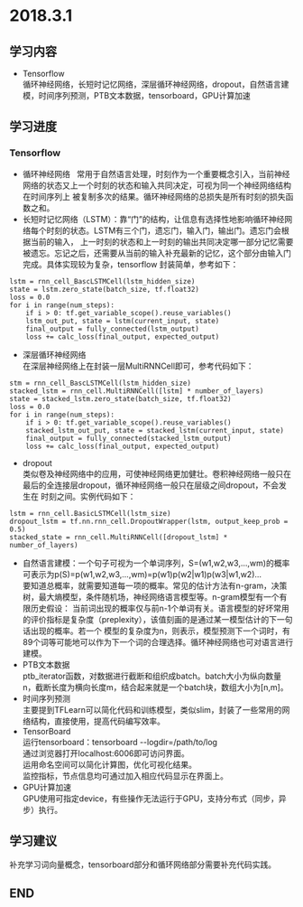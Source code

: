 # 2018.3.1  
## 学习内容  
* Tensorflow  
循环神经网络，长短时记忆网络，深层循环神经网络，dropout，自然语言建模，时间序列预测，PTB文本数据，tensorboard，GPU计算加速  
## 学习进度  
### Tensorflow  
* 循环神经网络  
常用于自然语言处理，时刻作为一个重要概念引入，当前神经网络的状态又上一个时刻的状态和输入共同决定，可视为同一个神经网络结构在时间序列上
被复制多次的结果。循环神经网络的总损失是所有时刻的损失函数之和。  
* 长短时记忆网络（LSTM）：靠“门”的结构，让信息有选择性地影响循环神经网络每个时刻的状态。LSTM有三个门，遗忘门，输入门，输出门。遗忘门会根据当前的输入，
上一时刻的状态和上一时刻的输出共同决定哪一部分记忆需要被遗忘。忘记之后，还需要从当前的输入补充最新的记忆，这个部分由输入门完成。具体实现较为复杂，tensorflow
封装简单，参考如下：  
```
lstm = rnn_cell_BascLSTMCell(lstm_hidden_size)
state = lstm.zero_state(batch_size, tf.float32)
loss = 0.0
for i in range(num_steps):
    if i > 0: tf.get_variable_scope().reuse_variables()
    lstm_out_put, state = lstm(current_input, state)
    final_output = fully_connected(lstm_output)
    loss += calc_loss(final_output, expected_output) 
```
* 深层循环神经网络  
在深层神经网络上在封装一层MultiRNNCell即可，参考代码如下：  
```
stm = rnn_cell_BascLSTMCell(lstm_hidden_size)
stacked_lstm = rnn_cell.MultiRNNCell([lstm] * number_of_layers)
state = stacked_lstm.zero_state(batch_size, tf.float32)
loss = 0.0
for i in range(num_steps):
    if i > 0: tf.get_variable_scope().reuse_variables()
    stacked_lstm_out_put, state = stacked_lstm(current_input, state)
    final_output = fully_connected(stacked_lstm_output)
    loss += calc_loss(final_output, expected_output)  
```
* dropout  
类似卷及神经网络中的应用，可使神经网络更加健壮。卷积神经网络一般只在最后的全连接层dropout，循环神经网络一般只在层级之间dropout，不会发生在
时刻之间。实例代码如下：  
```
lstm = rnn_cell.BasicLSTMCell(lstm_size)
dropout_lstm = tf.nn.rnn_cell.DropoutWrapper(lstm, output_keep_prob = 0.5)
stacked_state = rnn_cell.MultiRNNCell([dropout_lstm] * number_of_layers)
```
* 自然语言建模：一个句子可视为一个单词序列，S=(w1,w2,w3,...,wm)的概率可表示为p(S)=p(w1,w2,w3,...,wm)=p(w1)p(w2|w1)p(w3|w1,w2)...  
要知道总概率，就需要知道每一项的概率。常见的估计方法有n-gram，决策树，最大熵模型，条件随机场，神经网络语言模型等。n-gram模型有一个有限历史假设：
当前词出现的概率仅与前n-1个单词有关。语言模型的好坏常用的评价指标是复杂度（preplexity），该值刻画的是通过某一模型估计的下一句话出现的概率。若一个
模型的复杂度为n，则表示，模型预测下一个词时，有89个词等可能地可以作为下一个词的合理选择。循环神经网络也可对语言进行建模。  
* PTB文本数据  
ptb_iterator函数，对数据进行截断和组织成batch。batch大小为纵向数量n，截断长度为横向长度m，结合起来就是一个batch块，数组大小为[n,m]。  
* 时间序列预测  
主要提到TFLearn可以简化代码和训练模型，类似slim，封装了一些常用的网络结构，直接使用，提高代码编写效率。  
* TensorBoard  
运行tensorboard：tensorboard --logdir=/path/to/log  
通过浏览器打开localhost:6006即可访问界面。  
运用命名空间可以简化计算图，优化可视化结果。  
监控指标，节点信息均可通过加入相应代码显示在界面上。  
* GPU计算加速  
GPU使用可指定device，有些操作无法运行于GPU，支持分布式（同步，异步）执行。  
## 学习建议  
补充学习词向量概念，tensorboard部分和循环网络部分需要补充代码实践。  
## END

